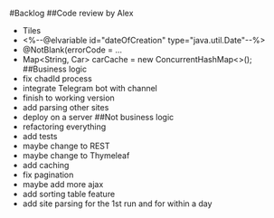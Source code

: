 #Backlog
##Code review by Alex
- Tiles
- <%--@elvariable id="dateOfCreation" type="java.util.Date"--%>
- @NotBlank(errorCode = ...
- Map<String, Car> carCache = new ConcurrentHashMap<>();
##Business logic
- fix chadId process
- integrate Telegram bot with channel
- finish to working version
- add parsing other sites
- deploy on a server
##Not business logic
- refactoring everything
- add tests
- maybe change to REST 
- maybe change to Thymeleaf
- add caching
- fix pagination
- maybe add more ajax
- add sorting table feature
- add site parsing for the 1st run and for within a day